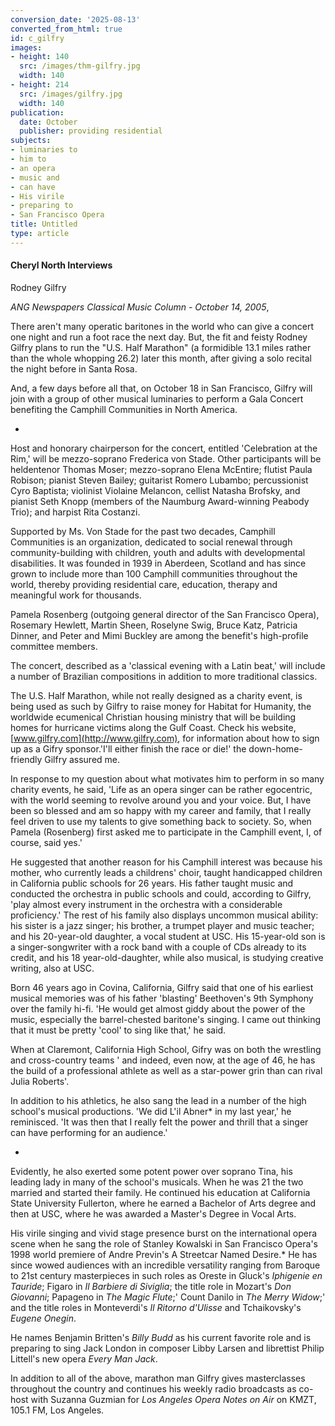 ```yaml
---
conversion_date: '2025-08-13'
converted_from_html: true
id: c_gilfry
images:
- height: 140
  src: /images/thm-gilfry.jpg
  width: 140
- height: 214
  src: /images/gilfry.jpg
  width: 140
publication:
  date: October
  publisher: providing residential
subjects:
- luminaries to
- him to
- an opera
- music and
- can have
- His virile
- preparing to
- San Francisco Opera
title: Untitled
type: article
---
```


#### Cheryl North Interviews
 Rodney Gilfry

*ANG Newspapers Classical Music Column - October 14, 2005*,

There aren't many operatic baritones in the world who can give a concert one night and run a foot race the next day. But, the fit and feisty Rodney Gilfry plans to run the "U.S. Half Marathon" (a formidible 13.1 miles rather than the whole whopping 26.2) later this month, after giving a solo recital the night before in Santa Rosa.

And, a few days before all that, on October 18 in San Francisco, Gilfry will join with a group of other musical luminaries to perform a Gala Concert benefiting the Camphill Communities in North America.

*

Host and honorary chairperson for the concert, entitled 'Celebration at the Rim,' will be mezzo-soprano Frederica von Stade. Other participants will be heldentenor Thomas Moser; mezzo-soprano Elena McEntire; flutist Paula Robison; pianist Steven Bailey; guitarist Romero Lubambo; percussionist Cyro Baptista; violinist Violaine Melancon, cellist Natasha Brofsky, and pianist Seth Knopp (members of the Naumburg Award-winning Peabody Trio); and harpist Rita Costanzi.

Supported by Ms. Von Stade for the past two decades, Camphill Communities is an organization, dedicated to social renewal through community-building with children, youth and adults with developmental disabilities. It was founded in 1939 in Aberdeen, Scotland and has since grown to include more than 100 Camphill communities throughout the world, thereby providing residential care, education, therapy and meaningful work for thousands.

Pamela Rosenberg (outgoing general director of the San Francisco Opera), Rosemary Hewlett, Martin Sheen, Roselyne Swig, Bruce Katz, Patricia Dinner, and Peter and Mimi Buckley are among the benefit's high-profile committee members.

The concert, described as a 'classical evening with a Latin beat,' will include a number of Brazilian compositions in addition to more traditional classics.

The U.S. Half Marathon, while not really designed as a charity event, is being used as such by Gilfry to raise money for Habitat for Humanity, the worldwide ecumenical Christian housing ministry that will be building homes for hurricane victims along the Gulf Coast. Check his website, [www.gilfry.com](http://www.gilfry.com), for information about how to sign up as a Gifry sponsor.'I'll either finish the race or die!' the down-home-friendly Gilfry assured me.

In response to my question about what motivates him to perform in so many charity events, he said, 'Life as an opera singer can be rather egocentric, with the world seeming to revolve around you and your voice. But, I have been so blessed and am so happy with my career and family,
that I really feel driven to use my talents to give something back to society. So, when Pamela (Rosenberg) first asked me to participate in the Camphill event, I, of course, said yes.'

He suggested that another reason for his Camphill interest was because his mother, who currently leads a childrens' choir, taught handicapped children in California public schools for 26 years. His father taught music and conducted the orchestra in public schools and could, according to Gilfry, 'play almost every instrument in the orchestra with a considerable proficiency.' The rest of his family also displays uncommon musical ability: his sister is a jazz singer; his brother, a trumpet player and music teacher; and his 20-year-old daughter, a vocal student at USC. His 15-year-old son is a singer-songwriter with a rock band with a couple of CDs already to its credit, and his 18 year-old-daughter, while also musical, is studying creative writing, also at USC.

Born 46 years ago in Covina, California, Gilfry said that one of his earliest musical memories was of his father 'blasting' Beethoven's 9th Symphony over the family hi-fi.
'He would get almost giddy about the power of the music, especially the barrel-chested baritone's singing. I came out thinking that it must be pretty 'cool' to sing like that,' he said.

When at Claremont, California High School, Gifry was on both the wrestling and cross-country teams ' and indeed, even now, at the age of 46, he has the build of a professional athlete as well as a star-power grin than can rival Julia Roberts'.

 In addition to his athletics, he also sang the lead in a number of the high school's musical productions. 'We did L'il Abner* in my last year,' he reminisced. 'It was then that I really felt the power and thrill that a singer can have performing for an audience.'

*

Evidently, he also exerted some potent power over soprano Tina, his leading lady in many of the school's musicals. When he was 21 the two married and started their family. He continued his education at California State University Fullerton, where he earned a Bachelor of Arts degree and then at USC, where he was awarded a Master's Degree in Vocal Arts.

His virile singing and vivid stage presence burst on the international opera scene when he sang the role of Stanley Kowalski in San Francisco Opera's 1998 world premiere of Andre Previn's A Streetcar Named Desire.* He has since wowed audiences with an incredible versatility ranging from Baroque to 21st century masterpieces in such roles as Oreste in Gluck's *Iphigenie en Tauride*; Figaro in *Il Barbiere di Siviglia*; the title role in Mozart's *Don Giovanni*; Papageno in *The Magic Flute*;' Count Danilo in *The Merry Widow*;' and the title roles in Monteverdi's *Il Ritorno d'Ulisse* and Tchaikovsky's *Eugene Onegin*.

He names Benjamin Britten's *Billy Budd* as his current favorite role and is preparing to sing Jack London in composer Libby Larsen and librettist Philip Littell's new opera *Every Man Jack*.

In addition to all of the above, marathon man Gilfry gives masterclasses throughout the country and continues his weekly radio broadcasts as co-host with Suzanna Guzmian for *Los Angeles Opera Notes on Air* on KMZT, 105.1 FM, Los Angeles.


